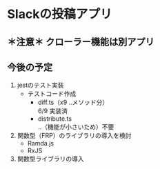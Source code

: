 # Slackの投稿アプリ

## ＊注意＊ クローラー機能は別アプリ

## 今後の予定

1. jestのテスト実装
   - テストコード作成
     - diff.ts（x9 ..メソッド分）  
       6/9 実装済
     - distribute.ts  
       ..（機能が小さいため）不要
2. 関数型（FRP）のライブラリの導入を検討  
   - Ramda.js
   - RxJS
3. 関数型ライブラリの導入
